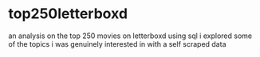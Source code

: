 # top250letterboxd
an analysis on the top 250 movies on letterboxd using sql
i explored some of the topics i was genuinely interested in with a self scraped data
